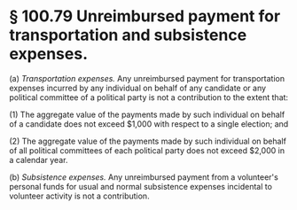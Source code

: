 # § 100.79   Unreimbursed payment for transportation and subsistence expenses.

(a) *Transportation expenses.* Any unreimbursed payment for transportation expenses incurred by any individual on behalf of any candidate or any political committee of a political party is not a contribution to the extent that: 


(1) The aggregate value of the payments made by such individual on behalf of a candidate does not exceed $1,000 with respect to a single election; and 


(2) The aggregate value of the payments made by such individual on behalf of all political committees of each political party does not exceed $2,000 in a calendar year. 


(b) *Subsistence expenses.* Any unreimbursed payment from a volunteer's personal funds for usual and normal subsistence expenses incidental to volunteer activity is not a contribution.




